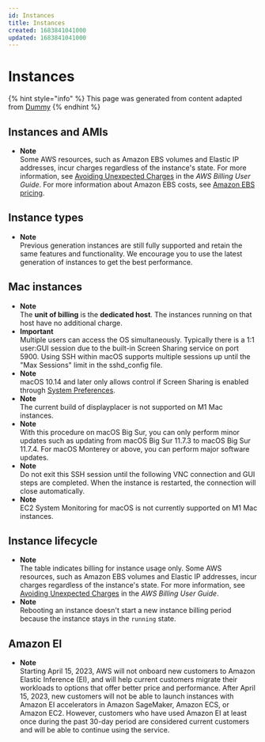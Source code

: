 ```yaml
---
id: Instances
title: Instances
created: 1683841041000
updated: 1683841041000
---
```

# Instances
{% hint style="info" %}
This page was generated from content adapted from [Dummy](https://docs.aws.amazon.com/ec2/index.html)
{% endhint %}
## Instances and AMIs

- **Note**  
Some AWS resources, such as Amazon EBS volumes and Elastic IP addresses, incur charges regardless of the instance's state\. For more information, see [Avoiding Unexpected Charges](https://docs.aws.amazon.com/awsaccountbilling/latest/aboutv2/checklistforunwantedcharges.html) in the *AWS Billing User Guide*\. For more information about Amazon EBS costs, see [Amazon EBS pricing](http://aws.amazon.com/ebs/pricing/)\.


## Instance types

- **Note**  
Previous generation instances are still fully supported and retain the same features and functionality\. We encourage you to use the latest generation of instances to get the best performance\.


## Mac instances

- **Note**  
The **unit of billing** is the **dedicated host**\. The instances running on that host have no additional charge\.
- **Important**  
Multiple users can access the OS simultaneously\. Typically there is a 1:1 user:GUI session due to the built\-in Screen Sharing service on port 5900\. Using SSH within macOS supports multiple sessions up until the "Max Sessions" limit in the sshd\_config file\.
- **Note**  
macOS 10\.14 and later only allows control if Screen Sharing is enabled through [System Preferences](https://support.apple.com/guide/remote-desktop/enable-remote-management-apd8b1c65bd/mac)\.
- **Note**  
The current build of displayplacer is not supported on M1 Mac instances\.
- **Note**  
With this procedure on macOS Big Sur, you can only perform minor updates such as updating from macOS Big Sur 11\.7\.3 to macOS Big Sur 11\.7\.4\. For macOS Monterey or above, you can perform major software updates\.
- **Note**  
Do not exit this SSH session until the following VNC connection and GUI steps are completed\. When the instance is restarted, the connection will close automatically\.
- **Note**  
EC2 System Monitoring for macOS is not currently supported on M1 Mac instances\.


## Instance lifecycle

- **Note**  
The table indicates billing for instance usage only\. Some AWS resources, such as Amazon EBS volumes and Elastic IP addresses, incur charges regardless of the instance's state\. For more information, see [Avoiding Unexpected Charges](https://docs.aws.amazon.com/awsaccountbilling/latest/aboutv2/checklistforunwantedcharges.html) in the *AWS Billing User Guide*\.
- **Note**  
Rebooting an instance doesn't start a new instance billing period because the instance stays in the `running` state\.


## Amazon EI

- **Note**  
Starting April 15, 2023, AWS will not onboard new customers to Amazon Elastic Inference \(EI\), and will help current customers migrate their workloads to options that offer better price and performance\. After April 15, 2023, new customers will not be able to launch instances with Amazon EI accelerators in Amazon SageMaker, Amazon ECS, or Amazon EC2\. However, customers who have used Amazon EI at least once during the past 30\-day period are considered current customers and will be able to continue using the service\.

